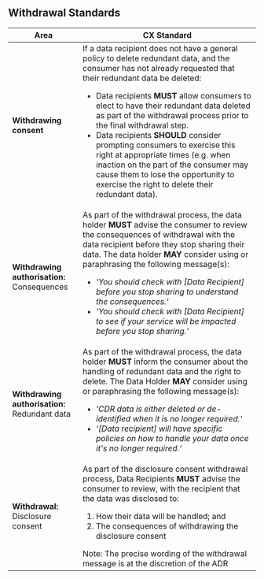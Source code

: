 
## Withdrawal Standards

|Area|CX Standard|
|-------------------|------------------------------|
|**Withdrawing consent**|If a data recipient does not have a general policy to delete redundant data, and the consumer has not already requested that their redundant data be deleted: <ul><li>Data recipients **MUST** allow consumers to elect to have their redundant data deleted as part of the withdrawal process prior to the final withdrawal step.</li><li>Data recipients **SHOULD** consider prompting consumers to exercise this right at appropriate times (e.g. when inaction on the part of the consumer may cause them to lose the opportunity to exercise the right to delete their redundant data).</li></ul>|
| **Withdrawing authorisation:**<br>Consequences| As part of the withdrawal process, the data holder **MUST** advise the consumer to review the consequences of withdrawal with the data recipient before they stop sharing their data. The data holder **MAY** consider using or paraphrasing the following message(s):<ul><li>*'You should check with [Data Recipient] before you stop sharing to understand the consequences.'*</li><li>*'You should check with [Data Recipient] to see if your service will be impacted before you stop sharing.'*</li></ul>|
|**Withdrawing authorisation:**<br>Redundant data| As part of the withdrawal process, the data holder **MUST** inform the consumer about the handling of redundant data and the right to delete. The Data Holder **MAY** consider using or paraphrasing the following message(s):<ul><li>*'CDR data is either deleted or de-identified when it is no longer required.'*</li><li>*'[Data recipient] will have specific policies on how to handle your data once it's no longer required.'*</li></ul> |
|**Withdrawal:** Disclosure consent |As part of the disclosure consent withdrawal process, Data Recipients **MUST** advise the consumer to review, with the recipient that the data was disclosed to:<ol><li>How their data will be handled; and</li><li>The consequences of withdrawing the disclosure consent</li></ol>Note: The precise wording of the withdrawal message is at the discretion of the ADR|

